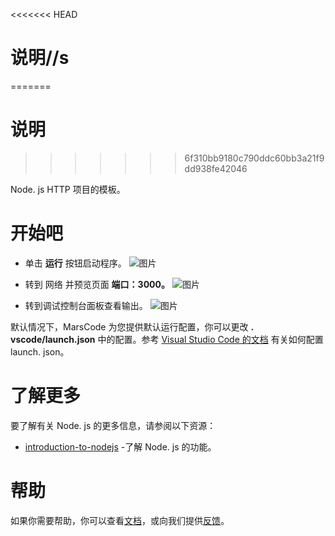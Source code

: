 <<<<<<< HEAD
# 说明//s
=======
# 说明
>>>>>>> 6f310bb9180c790ddc60bb3a21f9dd938fe42046

Node. js HTTP 项目的模板。

# 开始吧

- 单击 **运行** 按钮启动程序。
  ![图片](https://lf-cdn.marscode.com.cn/obj/eden-cn/ljhwz_lkpkbvsj/ljhwZthlaukjlkulzlp/project_template/prod/6355a55598a80ce9be5ab1ad5c61cae57e076aef/images/native_nodejs/run.png)

- 转到 网络 并预览页面 **端口：3000。**
  ![图片](https://lf-cdn.marscode.com.cn/obj/eden-cn/ljhwz_lkpkbvsj/ljhwZthlaukjlkulzlp/project_template/prod/6355a55598a80ce9be5ab1ad5c61cae57e076aef/images/native_nodejs/cloud_port.png)

- 转到调试控制台面板查看输出。
  ![图片](https://lf-cdn.marscode.com.cn/obj/eden-cn/ljhwz_lkpkbvsj/ljhwZthlaukjlkulzlp/project_template/prod/6355a55598a80ce9be5ab1ad5c61cae57e076aef/images/native_nodejs/preview.png)

默认情况下，MarsCode 为您提供默认运行配置，你可以更改 **. vscode/launch.json** 中的配置。参考 [Visual Studio Code 的文档](https://code.visualstudio.com/docs/editor/debugging) 有关如何配置 launch. json。

# 了解更多

要了解有关 Node. js 的更多信息，请参阅以下资源：

- [introduction-to-nodejs](https://nodejs.org/en/learn/getting-started/introduction-to-nodejs) -了解 Node. js 的功能。

# 帮助

如果你需要帮助，你可以查看[文档](https://docs.marscode.cn/)，或向我们提供[反馈](https://juejin.cn/pin/club/7359094304150650889?utm_source=doc&utm_medium=marscode)。

